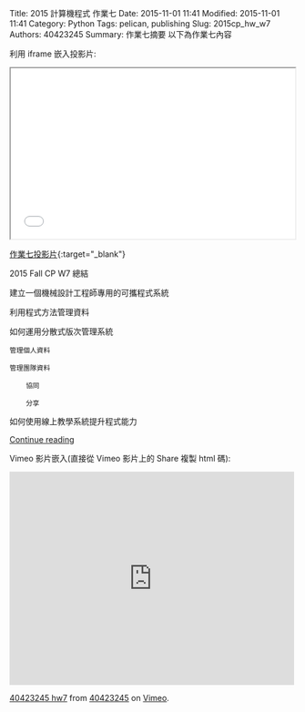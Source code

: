Title: 2015 計算機程式 作業七
Date: 2015-11-01 11:41
Modified: 2015-11-01 11:41
Category: Python
Tags: pelican, publishing
Slug: 2015cp_hw_w7
Authors: 40423245
Summary: 作業七摘要
以下為作業七內容

利用 iframe 嵌入投影片:

<iframe src="40423245_cp_w7.html" width="500" height="300"></iframe>

[作業七投影片](40423245_cp_w7.html){:target="_blank"}

2015 Fall CP W7 總結

建立一個機械設計工程師專用的可攜程式系統

利用程式方法管理資料

如何運用分散式版次管理系統

    管理個人資料
    
    管理團隊資料
    
        協同
        
        分享
        
如何使用線上教學系統提升程式能力

<a href="https://wordpress-2015course.rhcloud.com/?p=4261#more-4261">Continue reading</a>

Vimeo 影片嵌入(直接從 Vimeo 影片上的 Share 複製 html 碼):

<iframe src="https://player.vimeo.com/video/152281021" width="500" height="375" frameborder="0" webkitallowfullscreen mozallowfullscreen allowfullscreen></iframe>
<p><a href="https://vimeo.com/152281021">40423245 hw7</a> from <a href="https://vimeo.com/user47996237">40423245</a> on <a href="https://vimeo.com">Vimeo</a>.</p>

